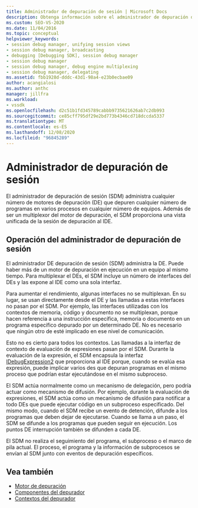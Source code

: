 ```yaml
---
title: Administrador de depuración de sesión | Microsoft Docs
description: Obtenga información sobre el administrador de depuración de la sesión, que administra varios programas de depuración de motores de depuración en varios procesos en cualquier número de equipos.
ms.custom: SEO-VS-2020
ms.date: 11/04/2016
ms.topic: conceptual
helpviewer_keywords:
- session debug manager, unifying session views
- session debug manager, broadcasting
- debugging [Debugging SDK], session debug manager
- session debug manager
- session debug manager, debug engine multiplexing
- session debug manager, delegating
ms.assetid: fbb1928d-dddc-43d1-98a4-e23b0ecbae09
author: acangialosi
ms.author: anthc
manager: jillfra
ms.workload:
- vssdk
ms.openlocfilehash: d2c51b1fd345789cabbb9735621626ab7c2db993
ms.sourcegitcommit: ce85cff795df29e2bd773b4346cd718dccda5337
ms.translationtype: MT
ms.contentlocale: es-ES
ms.lasthandoff: 12/08/2020
ms.locfileid: "96845289"
---
```

# <a name="session-debug-manager"></a>Administrador de depuración de sesión
El administrador de depuración de sesión (SDM) administra cualquier número de motores de depuración (DE) que depuren cualquier número de programas en varios procesos en cualquier número de equipos. Además de ser un multiplexor del motor de depuración, el SDM proporciona una vista unificada de la sesión de depuración al IDE.

## <a name="session-debug-manager-operation"></a>Operación del administrador de depuración de sesión
 El administrador DE depuración de sesión (SDM) administra la DE. Puede haber más de un motor de depuración en ejecución en un equipo al mismo tiempo. Para multiplexar el DEs, el SDM incluye un número de interfaces del DEs y las expone al IDE como una sola interfaz.

 Para aumentar el rendimiento, algunas interfaces no se multiplexan. En su lugar, se usan directamente desde el DE y las llamadas a estas interfaces no pasan por el SDM. Por ejemplo, las interfaces utilizadas con los contextos de memoria, código y documento no se multiplexan, porque hacen referencia a una instrucción específica, memoria o documento en un programa específico depurado por un determinado DE. No es necesario que ningún otro de esté implicado en ese nivel de comunicación.

 Esto no es cierto para todos los contextos. Las llamadas a la interfaz de contexto de evaluación de expresiones pasan por el SDM. Durante la evaluación de la expresión, el SDM encapsula la interfaz [IDebugExpression2](../../extensibility/debugger/reference/idebugexpression2.md) que proporciona al IDE porque, cuando se evalúa esa expresión, puede implicar varios des que depuran programas en el mismo proceso que podrían estar ejecutándose en el mismo subproceso.

 El SDM actúa normalmente como un mecanismo de delegación, pero podría actuar como mecanismo de difusión. Por ejemplo, durante la evaluación de expresiones, el SDM actúa como un mecanismo de difusión para notificar a todo DEs que puede ejecutar código en un subproceso especificado. Del mismo modo, cuando el SDM recibe un evento de detención, difunde a los programas que deben dejar de ejecutarse. Cuando se llama a un paso, el SDM se difunde a los programas que pueden seguir en ejecución. Los puntos DE interrupción también se difunden a cada DE.

 El SDM no realiza el seguimiento del programa, el subproceso o el marco de pila actual. El proceso, el programa y la información de subprocesos se envían al SDM junto con eventos de depuración específicos.

## <a name="see-also"></a>Vea también
- [Motor de depuración](../../extensibility/debugger/debug-engine.md)
- [Componentes del depurador](../../extensibility/debugger/debugger-components.md)
- [Contextos del depurador](../../extensibility/debugger/debugger-contexts.md)
